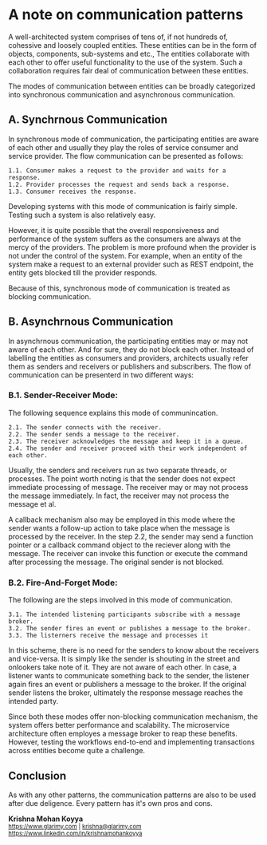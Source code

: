 # A note on communication patterns #

A well-architected system comprises of tens of, if not hundreds of, cohessive and loosely coupled entities. These entities can be in the form of objects, components, sub-systems and etc., The entities collaborate with each other to offer useful functionality to the use of the system. Such a collaboration requires fair deal of communication between these entities. 

The modes of communication between entities can be broadly categorized into synchronous communication and asynchronous communication.

## A. Synchrnous Communication ##

In synchronous mode of communication, the participating entities are aware of each other and usually they play the roles of service consumer and service provider. The flow communication can be presented as follows:

    1.1. Consumer makes a request to the provider and waits for a response.
    1.2. Provider processes the request and sends back a response.
    1.3. Consumer receives the response. 

Developing systems with this mode of communication is fairly simple. Testing such a system is also relatively easy. 

However, it is quite possible that the overall responsiveness and performance of the system suffers as the consumers are always at the mercy of the providers. The problem is more profound when the provider is not under the control of the system. For example, when an entity of the system make a request to an external provider such as REST endpoint, the entity gets blocked till the provider responds. 

Because of this, synchronous mode of communication is treated as blocking communication. 

## B. Asynchrnous Communication ##

In asynchrnous communication, the participating entities may or may not aware of each other. And for sure, they do not block each other. Instead of labelling the entities as consumers and providers, architects usually refer them as senders and receivers or publishers and subscribers. The flow of communication can be presenterd in two different ways: 

### B.1. Sender-Receiver Mode: ###

The following sequence explains this mode of communincation. 

    2.1. The sender connects with the receiver.
    2.2. The sender sends a message to the receiver.
    2.3. The receiver acknowledges the message and keep it in a queue.
    2.4. The sender and receiver proceed with their work independent of each other. 

Usually, the senders and receivers run as two separate threads, or processes. The point worth noting is that the sender does not expect immediate processing of message. The receiver may or may not process the message immediately. In fact, the receiver may not process the message et al. 

A callback mechanism also may be employed in this mode where the sender wants a follow-up action to take place when the message is processed by the receiver. In the step 2.2, the sender may send a function pointer or a callback command object to the reciever along with the message. The receiver can invoke this function or execute the command after processing the message. The original sender is not blocked. 

### B.2. Fire-And-Forget Mode: ###

The following are the steps involved in this mode of communication.

    3.1. The intended listening participants subscribe with a message broker. 
    3.2. The sender fires an event or publishes a message to the broker.
    3.3. The listerners receive the message and processes it

In this scheme, there is no need for the senders to know about the receivers and vice-versa. It is simply like the sender is shouting in the street and onlookers take note of it. They are not aware of each other. In case, a listener wants to communicate something back to the sender, the listener again fires an event or publishers a message to the broker. If the original sender listens the broker, ultimately the response message reaches the intended party. 

Since both these modes offer non-blocking communication mechanism, the system offers better performance and scalability. The microservice architecture often employes a message broker to reap these benefits. However, testing the workflows end-to-end and  implementing transactions across entities become quite a challenge. 

## Conclusion ##

As with any other patterns, the communication patterns are also to be used after due deligence. Every pattern has it's own pros and cons. 

**Krishna Mohan Koyya**   
<sub>https://www.glarimy.com | krishna@glarimy.com    
https://www.linkedin.com/in/krishnamohankoyya</sub>